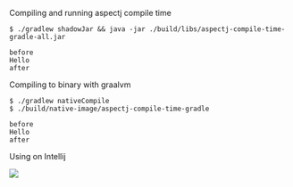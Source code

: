Compiling and running aspectj compile time

```
$ ./gradlew shadowJar && java -jar ./build/libs/aspectj-compile-time-gradle-all.jar

before
Hello
after
```


Compiling to binary with graalvm
```
$ ./gradlew nativeCompile
$ ./build/native-image/aspectj-compile-time-gradle
 
before
Hello
after
```

Using on Intellij

![](https://i.imgur.com/0T4vsxY.png)
